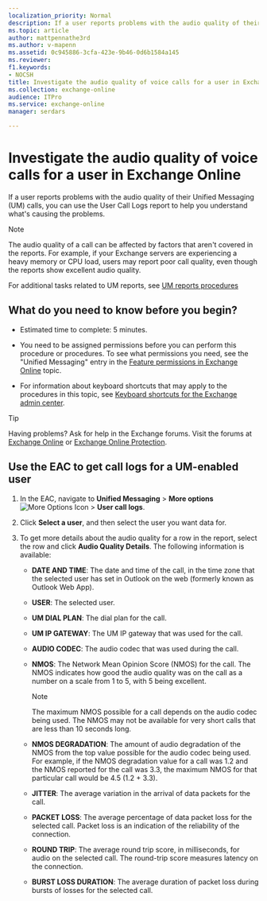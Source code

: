 ```yaml
---
localization_priority: Normal
description: If a user reports problems with the audio quality of their Unified Messaging (UM) calls, you can use the User Call Logs report to help you understand what's causing the problems.
ms.topic: article
author: mattpennathe3rd
ms.author: v-mapenn
ms.assetid: 0c945886-3cfa-423e-9b46-0d6b1584a145
ms.reviewer: 
f1.keywords:
- NOCSH
title: Investigate the audio quality of voice calls for a user in Exchange Online
ms.collection: exchange-online
audience: ITPro
ms.service: exchange-online
manager: serdars

---
```


# Investigate the audio quality of voice calls for a user in Exchange Online

If a user reports problems with the audio quality of their Unified Messaging (UM) calls, you can use the User Call Logs report to help you understand what's causing the problems.

> [!NOTE]
> The audio quality of a call can be affected by factors that aren't covered in the reports. For example, if your Exchange servers are experiencing a heavy memory or CPU load, users may report poor call quality, even though the reports show excellent audio quality.

For additional tasks related to UM reports, see [UM reports procedures](um-reports-procedures.md)

## What do you need to know before you begin?

- Estimated time to complete: 5 minutes.

- You need to be assigned permissions before you can perform this procedure or procedures. To see what permissions you need, see the "Unified Messaging" entry in the [Feature permissions in Exchange Online](../../permissions-exo/feature-permissions.md) topic.

- For information about keyboard shortcuts that may apply to the procedures in this topic, see [Keyboard shortcuts for the Exchange admin center](../../accessibility/keyboard-shortcuts-in-admin-center.md).

> [!TIP]
> Having problems? Ask for help in the Exchange forums. Visit the forums at [Exchange Online](https://go.microsoft.com/fwlink/p/?linkId=267542) or [Exchange Online Protection](https://go.microsoft.com/fwlink/p/?linkId=285351).

## Use the EAC to get call logs for a UM-enabled user

1. In the EAC, navigate to **Unified Messaging** \> **More options** ![More Options Icon](../../media/ITPro_EAC_MoreOptionsIcon.gif) \> **User call logs**.

2. Click **Select a user**, and then select the user you want data for.

3. To get more details about the audio quality for a row in the report, select the row and click **Audio Quality Details**. The following information is available:

   - **DATE AND TIME**: The date and time of the call, in the time zone that the selected user has set in Outlook on the web (formerly known as Outlook Web App).

   - **USER**: The selected user.

   - **UM DIAL PLAN**: The dial plan for the call.

   - **UM IP GATEWAY**: The UM IP gateway that was used for the call.

   - **AUDIO CODEC**: The audio codec that was used during the call.

   - **NMOS**: The Network Mean Opinion Score (NMOS) for the call. The NMOS indicates how good the audio quality was on the call as a number on a scale from 1 to 5, with 5 being excellent.

     > [!NOTE]
     > The maximum NMOS possible for a call depends on the audio codec being used. The NMOS may not be available for very short calls that are less than 10 seconds long.

   - **NMOS DEGRADATION**: The amount of audio degradation of the NMOS from the top value possible for the audio codec being used. For example, if the NMOS degradation value for a call was 1.2 and the NMOS reported for the call was 3.3, the maximum NMOS for that particular call would be 4.5 (1.2 + 3.3).

   - **JITTER**: The average variation in the arrival of data packets for the call.

   - **PACKET LOSS**: The average percentage of data packet loss for the selected call. Packet loss is an indication of the reliability of the connection.

   - **ROUND TRIP**: The average round trip score, in milliseconds, for audio on the selected call. The round-trip score measures latency on the connection.

   - **BURST LOSS DURATION**: The average duration of packet loss during bursts of losses for the selected call.
